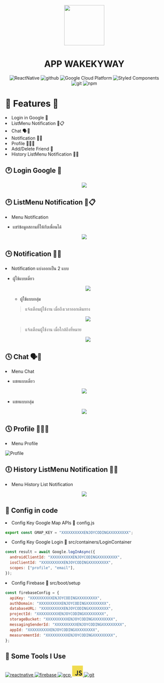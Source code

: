 <!-- Logo -->
<p align="center">
  <a href="https://github.com/Tivaiice/FinalProject_AppWakekyWay">
    <img height="128" width="128" src="https://user-images.githubusercontent.com/32460672/114381172-075f3d00-9bb5-11eb-87ac-fb89b320e6b6.png">
  </a>
</p>

<!-- Name -->
<p>
  <h1 align="center">APP WAKEKYWAY</h1>
</p>

<p  align="center">
  <img alt="ReactNative" src="https://img.shields.io/badge/-React-45b8d8?style=flat-square&logo=react&logoColor=white" />
  <img alt="github" src="https://img.shields.io/badge/-Github_Actions-2088FF?style=flat-square&logo=github-actions&logoColor=white" />
  <img alt="Google Cloud Platform" src="https://img.shields.io/badge/-Google_Cloud_Platform-1a73e8?style=flat-square&logo=google-cloud&logoColor=white" />
  <img alt="Styled Components" src="https://img.shields.io/badge/-Styled_Components-db7092?style=flat-square&logo=styled-components&logoColor=white" />
  <img alt="git" src="https://img.shields.io/badge/-Git-F05032?style=flat-square&logo=git&logoColor=white" />
  <img alt="npm" src="https://img.shields.io/badge/-NPM-CB3837?style=flat-square&logo=npm&logoColor=white" />
</p>

<h1>📱 Features 📕</h1>
<li>Login in Google 📲</li>
<li>ListMenu Notification 📍📋</li>
<li>Chat 🗣💬</li>
<li>Notification 📢🔔</li>
<li>Profile 👨🏻‍💻</li>
<li>Add/Delete Friend 👥</li>
<li>History ListMenu Notification 📍💾</li>

<h2>🕐  Login Google 📲 </h2>

  <p align="center">
    <img src="https://media.giphy.com/media/H4RcazAokvAYfmmisB/giphy.gif"/>
  </p>

<h2>🕑  ListMenu Notification 📍📋</h2>

  <li>Menu Notification</li>

- แชร์ข้อมูลสถานที่ให้กับเพื่อนได้
<p align="center">
  <img src="https://media.giphy.com/media/UTh4HR9M0q8yyvhLjk/giphy.gif"/>
</p>

<h2>🕒  Notification 📢🔔</h2>

  <li>Notification แบ่งออกเป็น 2 แบบ</li>

- ผู้ใช้แบบเดี่ยว

  <p align="center">
    <img src="https://media.giphy.com/media/iNPQMlFLIs3JXzcYqD/giphy.gif"/>
  </p>
  <p>

  - ผู้ใช้แบบกลุ่ม

  > แจ้งเตือนผู้ใช้งาน เมื่อถึงเวลาออกเดินทาง

  <p align="center">
    <img src="https://media.giphy.com/media/w3nei8ogdyx4kUzVno/giphy.gif"/>
  </p>

  > แจ้งเตือนผู้ใช้งาน เมื่อใกล้ถึงที่หมาย

  <p align="center">
    <img src="https://media.giphy.com/media/mMLLjSPHQRzuvZcwJ0/giphy.gif"/>
  </p>
  </p>

<h2>🕓  Chat 🗣💬</h2>

  <li>Menu Chat</li>

- แชทแบบเดี่ยว
 <p align="center">
  <img src="https://media.giphy.com/media/HnCnOPXdkrDxDloFFZ/giphy.gif"/>
</p>

- แชทแบบกลุ่ม
<p align="center">
  <img src="https://media.giphy.com/media/A56OG4QmtiGb8PWnzM/giphy.gif"/>
</p>

<h2>🕔  Profile 👨🏻‍💻</h2>

  <li>Menu Profile</li>
<p align="center" width: 100 ,height:200>

![Profile](https://user-images.githubusercontent.com/32460672/114537099-fe856e80-9c7b-11eb-95f9-9c07eb8f9a68.jpg)

</p>
<h2>🕕  History ListMenu Notification 📍💾</h2>

  <li>Menu History List Notification </li>
  <p align="center">
    <img src="https://media.giphy.com/media/uPYpzx0UYDcg2p1Ww2/giphy.gif"/>
  </p>

<h2>🔧 Config in code</h2>
<li>Config Key Google Map APIs 📂 config.js</li>

```javascript
export const GMAP_KEY = "XXXXXXXXXXENJOYCODINGXXXXXXXXX";
```

<li>Config Key Google Login 📂 src/containers/LoginContainer</li>

```javascript
const result = await Google.logInAsync({
  androidClientId: "XXXXXXXXXXENJOYCODINGXXXXXXXXX",
  iosClientId: "XXXXXXXXXXENJOYCODINGXXXXXXXXX",
  scopes: ["profile", "email"],
});
```

<li>Config Firebase 📂 src/boot/setup  </li>

```javascript
const firebaseConfig = {
  apiKey: "XXXXXXXXXXENJOYCODINGXXXXXXXXX",
  authDomain: "XXXXXXXXXXENJOYCODINGXXXXXXXXX",
  databaseURL: "XXXXXXXXXXENJOYCODINGXXXXXXXXX",
  projectId: "XXXXXXXXXXENJOYCODINGXXXXXXXXX",
  storageBucket: "XXXXXXXXXXENJOYCODINGXXXXXXXXX",
  messagingSenderId: "XXXXXXXXXXENJOYCODINGXXXXXXXXX",
  appId: "XXXXXXXXXXENJOYCODINGXXXXXXXXX",
  measurementId: "XXXXXXXXXXENJOYCODINGXXXXXXXXX",
};
```

<h2>🚀 Some Tools I Use</h2>
<p align="left">
  <a href="https://reactnative.dev/" target="_blank"> <img src="https://reactnative.dev/img/header_logo.svg" alt="reactnative" width="35" height="35"/> </a>
  <a href="https://firebase.google.com/" target="_blank"> <img src="https://www.vectorlogo.zone/logos/firebase/firebase-icon.svg" alt="firebase" width="35" height="35"/> </a>
  <a href="https://cloud.google.com/" target="_blank"> <img src="https://www.vectorlogo.zone/logos/google_cloud/google_cloud-icon.svg" alt="gcp" width="35" height="35" /> </a>
  <a href="https://developer.mozilla.org/en-US/docs/Web/JavaScript" target="_blank"> <img src="https://raw.githubusercontent.com/devicons/devicon/master/icons/javascript/javascript-original.svg" alt="javascript" width="35" height="35"/> </a>
  <a href="https://git-scm.com/" target="_blank"> <img src="https://www.vectorlogo.zone/logos/git-scm/git-scm-icon.svg" alt="git" width="35" height="35"/> </a>
</p>
